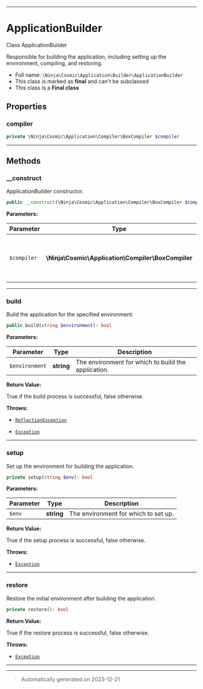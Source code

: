 ***

# ApplicationBuilder

Class ApplicationBuilder

Responsible for building the application, including setting up the environment, compiling, and restoring.

* Full name: `\Ninja\Cosmic\Application\Builder\ApplicationBuilder`
* This class is marked as **final** and can't be subclassed
* This class is a **Final class**



## Properties


### compiler



```php
private \Ninja\Cosmic\Application\Compiler\BoxCompiler $compiler
```






***

## Methods


### __construct

ApplicationBuilder constructor.

```php
public __construct(\Ninja\Cosmic\Application\Compiler\BoxCompiler $compiler): mixed
```








**Parameters:**

| Parameter | Type | Description |
|-----------|------|-------------|
| `$compiler` | **\Ninja\Cosmic\Application\Compiler\BoxCompiler** | The BoxCompiler instance for compiling the application. |





***

### build

Build the application for the specified environment.

```php
public build(string $environment): bool
```








**Parameters:**

| Parameter | Type | Description |
|-----------|------|-------------|
| `$environment` | **string** | The environment for which to build the application. |


**Return Value:**

True if the build process is successful, false otherwise.



**Throws:**

- [`ReflectionException`](../../../../ReflectionException.md)

- [`Exception`](../../../../Exception.md)



***

### setup

Set up the environment for building the application.

```php
private setup(string $env): bool
```








**Parameters:**

| Parameter | Type | Description |
|-----------|------|-------------|
| `$env` | **string** | The environment for which to set up. |


**Return Value:**

True if the setup process is successful, false otherwise.



**Throws:**

- [`Exception`](../../../../Exception.md)



***

### restore

Restore the initial environment after building the application.

```php
private restore(): bool
```









**Return Value:**

True if the restore process is successful, false otherwise.



**Throws:**

- [`Exception`](../../../../Exception.md)



***


***
> Automatically generated on 2023-12-21
